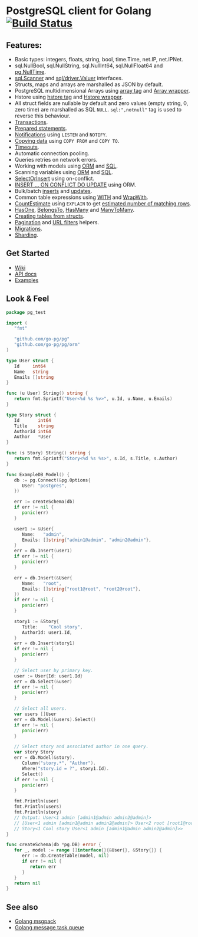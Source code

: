 # PostgreSQL client for Golang [![Build Status](https://travis-ci.org/go-pg/pg.svg?branch=master)](https://travis-ci.org/go-pg/pg)

## Features:

- Basic types: integers, floats, string, bool, time.Time, net.IP, net.IPNet.
- sql.NullBool, sql.NullString, sql.NullInt64, sql.NullFloat64 and [pg.NullTime](http://godoc.org/github.com/go-pg/pg#NullTime).
- [sql.Scanner](http://golang.org/pkg/database/sql/#Scanner) and [sql/driver.Valuer](http://golang.org/pkg/database/sql/driver/#Valuer) interfaces.
- Structs, maps and arrays are marshalled as JSON by default.
- PostgreSQL multidimensional Arrays using [array tag](https://godoc.org/github.com/go-pg/pg#example-DB-Model-PostgresArrayStructTag) and [Array wrapper](https://godoc.org/github.com/go-pg/pg#example-Array).
- Hstore using [hstore tag](https://godoc.org/github.com/go-pg/pg#example-DB-Model-HstoreStructTag) and [Hstore wrapper](https://godoc.org/github.com/go-pg/pg#example-Hstore).
- All struct fields are nullable by default and zero values (empty string, 0, zero time) are marshalled as SQL `NULL`. `sql:",notnull"` tag is used to reverse this behaviour.
- [Transactions](http://godoc.org/github.com/go-pg/pg#example-DB-Begin).
- [Prepared statements](http://godoc.org/github.com/go-pg/pg#example-DB-Prepare).
- [Notifications](http://godoc.org/github.com/go-pg/pg#example-Listener) using `LISTEN` and `NOTIFY`.
- [Copying data](http://godoc.org/github.com/go-pg/pg#example-DB-CopyFrom) using `COPY FROM` and `COPY TO`.
- [Timeouts](http://godoc.org/github.com/go-pg/pg#Options).
- Automatic connection pooling.
- Queries retries on network errors.
- Working with models using [ORM](https://godoc.org/github.com/go-pg/pg#example-DB-Model) and [SQL](https://godoc.org/github.com/go-pg/pg#example-DB-Query).
- Scanning variables using [ORM](https://godoc.org/github.com/go-pg/pg#example-DB-Select-SomeColumnsIntoVars) and [SQL](https://godoc.org/github.com/go-pg/pg#example-Scan).
- [SelectOrInsert](https://godoc.org/github.com/go-pg/pg#example-DB-Insert-SelectOrInsert) using on-conflict.
- [INSERT ... ON CONFLICT DO UPDATE](https://godoc.org/github.com/go-pg/pg#example-DB-Insert-OnConflictDoUpdate) using ORM.
- Bulk/batch [inserts](https://godoc.org/github.com/go-pg/pg#example-DB-Insert-BulkInsert) and [updates](https://godoc.org/github.com/go-pg/pg#example-DB-Update-BulkUpdate).
- Common table expressions using [WITH](https://godoc.org/github.com/go-pg/pg#example-DB-Select-With) and [WrapWith](https://godoc.org/github.com/go-pg/pg#example-DB-Select-WrapWith).
- [CountEstimate](https://godoc.org/github.com/go-pg/pg#example-DB-Model-CountEstimate) using `EXPLAIN` to get [estimated number of matching rows](https://wiki.postgresql.org/wiki/Count_estimate).
- [HasOne](https://godoc.org/github.com/go-pg/pg#example-DB-Model-HasOne), [BelongsTo](https://godoc.org/github.com/go-pg/pg#example-DB-Model-BelongsTo), [HasMany](https://godoc.org/github.com/go-pg/pg#example-DB-Model-HasMany) and [ManyToMany](https://godoc.org/github.com/go-pg/pg#example-DB-Model-ManyToMany).
- [Creating tables from structs](https://godoc.org/github.com/go-pg/pg#example-DB-CreateTable).
- [Pagination](https://godoc.org/github.com/go-pg/pg/orm#Pagination) and [URL filters](https://godoc.org/github.com/go-pg/pg/orm#URLFilters) helpers.
- [Migrations](https://github.com/go-pg/migrations).
- [Sharding](https://github.com/go-pg/sharding).

## Get Started
- [Wiki](https://github.com/go-pg/pg/wiki)
- [API docs](http://godoc.org/github.com/go-pg/pg)
- [Examples](http://godoc.org/github.com/go-pg/pg#pkg-examples)

## Look & Feel

```go
package pg_test

import (
   "fmt"

   "github.com/go-pg/pg"
   "github.com/go-pg/pg/orm"
)

type User struct {
   Id     int64
   Name   string
   Emails []string
}

func (u User) String() string {
   return fmt.Sprintf("User<%d %s %v>", u.Id, u.Name, u.Emails)
}

type Story struct {
   Id       int64
   Title    string
   AuthorId int64
   Author   *User
}

func (s Story) String() string {
   return fmt.Sprintf("Story<%d %s %s>", s.Id, s.Title, s.Author)
}

func ExampleDB_Model() {
   db := pg.Connect(&pg.Options{
      User: "postgres",
   })

   err := createSchema(db)
   if err != nil {
      panic(err)
   }

   user1 := &User{
      Name:   "admin",
      Emails: []string{"admin1@admin", "admin2@admin"},
   }
   err = db.Insert(user1)
   if err != nil {
      panic(err)
   }

   err = db.Insert(&User{
      Name:   "root",
      Emails: []string{"root1@root", "root2@root"},
   })
   if err != nil {
      panic(err)
   }

   story1 := &Story{
      Title:    "Cool story",
      AuthorId: user1.Id,
   }
   err = db.Insert(story1)
   if err != nil {
      panic(err)
   }

   // Select user by primary key.
   user := User{Id: user1.Id}
   err = db.Select(&user)
   if err != nil {
      panic(err)
   }

   // Select all users.
   var users []User
   err = db.Model(&users).Select()
   if err != nil {
      panic(err)
   }

   // Select story and associated author in one query.
   var story Story
   err = db.Model(&story).
      Column("story.*", "Author").
      Where("story.id = ?", story1.Id).
      Select()
   if err != nil {
      panic(err)
   }

   fmt.Println(user)
   fmt.Println(users)
   fmt.Println(story)
   // Output: User<1 admin [admin1@admin admin2@admin]>
   // [User<1 admin [admin1@admin admin2@admin]> User<2 root [root1@root root2@root]>]
   // Story<1 Cool story User<1 admin [admin1@admin admin2@admin]>>
}

func createSchema(db *pg.DB) error {
   for _, model := range []interface{}{&User{}, &Story{}} {
      err := db.CreateTable(model, nil)
      if err != nil {
         return err
      }
   }
   return nil
}
```

## See also

- [Golang msgpack](https://github.com/vmihailenco/msgpack)
- [Golang message task queue](https://github.com/go-msgqueue/msgqueue)
